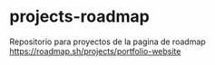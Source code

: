 # projects-roadmap
Repositorio para proyectos de la pagina de roadmap
https://roadmap.sh/projects/portfolio-website
